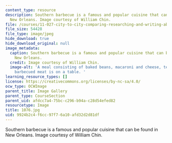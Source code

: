 ```yaml
---
content_type: resource
description: Southern barbecue is a famous and popular cuisine that can be found in
  New Orleans. Image courtesy of William Chin.
file: /courses/11-027-city-to-city-comparing-researching-and-writing-about-cities-new-orleans-spring-2011/9924b2c4f6cc97f76a10afd32d2d81df_1076.jpg
file_size: 54428
file_type: image/jpeg
hide_download: true
hide_download_original: null
image_metadata:
  caption: Southern barbecue is a famous and popular cuisine that can be found in
    New Orleans.
  credit: Image courtesy of William Chin.
  image-alt: 'A meal consisting of baked beans, macaroni and cheese, tea, bread and
    barbecued meat is on a table. '
learning_resource_types: []
license: https://creativecommons.org/licenses/by-nc-sa/4.0/
ocw_type: OCWImage
parent_title: Image Gallery
parent_type: CourseSection
parent_uid: afdcc7a4-75bc-c296-b94a-c28d54efed82
resourcetype: Image
title: 1076.jpg
uid: 9924b2c4-f6cc-97f7-6a10-afd32d2d81df
---
```

Southern barbecue is a famous and popular cuisine that can be found in New Orleans. Image courtesy of William Chin.